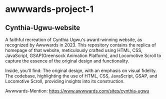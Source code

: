 # awwwards-project-1
## Cynthia-Ugwu-website

A faithful recreation of Cynthia Ugwu's award-winning website, as recognized by Awwwards in 2023. This repository contains the replica of homepage of that website, meticulously crafted using HTML, CSS, JavaScript, GSAP(Greensock Animation Platform), and Locomotive Scroll to capture the essence of the original design and functionality.

Inside, you'll find:
The original design, with an emphasis on visual fidelity.
The codebase, highlighting the use of HTML, CSS, JavaScript, GSAP, and Locomotive Scroll, providing insights into its construction.

Awwwards-Mention: https://www.awwwards.com/sites/cynthia-ugwu


